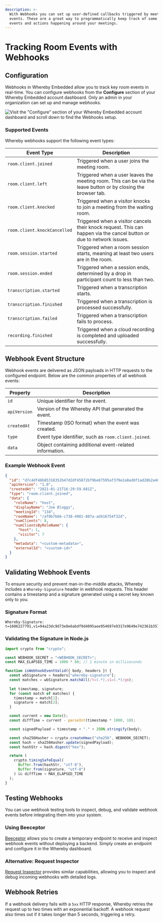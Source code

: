 ```yaml
---
description: >-
  With Webhooks you can set up user-defined callbacks triggered by meeting
  events. These are a great way to programmatically keep track of some of the
  events and actions happening around your meetings.
---
```


# Tracking Room Events with Webhooks

## Configuration

Webhooks in Whereby Embedded allow you to track key room events in real-time. You can configure webhooks from the **Configure** section of your Whereby Embedded account dashboard. Only an admin in your organization can set up and manage webhooks.

![Visit the "Configure" section of your Whereby Embedded account dashboard and scroll down to find the Webhooks setup.](../../.gitbook/assets/webhooks-dashboard.png)

### Supported Events

Whereby webhooks support the following event types:

| Event Type | Description |
|------------|-------------|
| `room.client.joined` | Triggered when a user joins the meeting room. |
| `room.client.left` | Triggered when a user leaves the meeting room. This can be via the leave button or by closing the browser tab. |
| `room.client.knocked` | Triggered when a visitor knocks to join a meeting from the waiting room. |
| `room.client.knockCancelled` | Triggered when a visitor cancels their knock request. This can happen via the cancel button or due to network issues. |
| `room.session.started` | Triggered when a room session starts, meaning at least two users are in the room. |
| `room.session.ended` | Triggered when a session ends, determined by a drop in participant count to less than two. |
| `transcription.started` | Triggered when a transcription starts. |
| `transcription.finished` | Triggered when a transcription is processed successfully. |
| `transcription.failed` | Triggered when a transcription fails to process. |
| `recording.finished` | Triggered when a cloud recording is completed and uploaded successfully. |

## Webhook Event Structure

Webhook events are delivered as JSON payloads in HTTP requests to the configured endpoint. Below are the common properties of all webhook events:

| Property | Description |
|------------|-------------|
| `id` | Unique identifier for the event. |
| `apiVersion` | Version of the Whereby API that generated the event. |
| `createdAt` | Timestamp (ISO format) when the event was created. |
| `type` | Event type identifier, such as `room.client.joined`. |
| `data` | Object containing additional event-related information. |

### Example Webhook Event
```json
{
  "id": "d7c4df48b85318352b47d2df45872bf9be87595af379e2a8ad8f1ad28b2a482e",
  "apiVersion": "1.0",
  "createdAt": "2021-01-21T16:29:59.681Z",
  "type": "room.client.joined",
  "data": {
    "roleName": "host",
    "displayName": "Joe Bloggs",
    "meetingId": "134",
    "roomName": "/af0b7b66-c738-4981-887a-ad416754f32d",
    "numClients": 8,
    "numClientsByRoleName": {
      "host": 1,
      "visitor": 7
    },
    "metadata": "<custom-metadata>",
    "externalId": "<custom-id>"
  }
}
```

## Validating Webhook Events

To ensure security and prevent man-in-the-middle attacks, Whereby includes a `Whereby-Signature` header in webhook requests. This header contains a timestamp and a signature generated using a secret key known only to you.

### Signature Format
```
Whereby-Signature:
t=1606227791,v1=94a23dc9d73e8e6abdf9d4095aee954697e9317e9649e742361b35707edd45a3
```

### Validating the Signature in Node.js
```javascript
import crypto from "crypto";

const WEBHOOK_SECRET = "<WEBHOOK_SECRET>";
const MAX_ELAPSED_TIME = 1000 * 60; // 1 minute in milliseconds

function isWebhookEventValid({ body, headers }) {
  const wbSignature = headers["whereby-signature"];
  const matches = wbSignature.matchAll(/t=(.*),v1=(.*)/gm);
  
  let timestamp, signature;
  for (const match of matches) {
    timestamp = match[1];
    signature = match[2];
  }

  const current = new Date();
  const diffTime = current - parseInt(timestamp * 1000, 10);

  const signedPayload = timestamp + "." + JSON.stringify(body);

  const sha256Hasher = crypto.createHmac("sha256", WEBHOOK_SECRET);
  const hash = sha256Hasher.update(signedPayload);
  const hashStr = hash.digest("hex");

  return (
    crypto.timingSafeEqual(
      Buffer.from(hashStr, "utf-8"),
      Buffer.from(signature, "utf-8")
    ) && diffTime < MAX_ELAPSED_TIME
  );
}
```

## Testing Webhooks

You can use webhook testing tools to inspect, debug, and validate webhook events before integrating them into your system.

### Using Beeceptor
[Beeceptor](https://beeceptor.com/) allows you to create a temporary endpoint to receive and inspect webhook events without deploying a backend. Simply create an endpoint and configure it in the Whereby dashboard.

### Alternative: Request Inspector
[Request Inspector](https://requestinspector.com/) provides similar capabilities, allowing you to inspect and debug incoming webhooks with detailed logs.

## Webhook Retries

If a webhook delivery fails with a `5xx` HTTP response, Whereby retries the request up to two times with an exponential backoff. A webhook request also times out if it takes longer than 5 seconds, triggering a retry.

